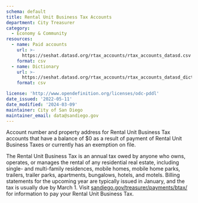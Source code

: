 ```yaml
---
schema: default
title: Rental Unit Business Tax Accounts
department: City Treasurer
category:
  - Economy & Community
resources:
  - name: Paid accounts
    url: >-
      https://seshat.datasd.org/rtax_accounts/rtax_accounts_datasd.csv
    format: csv
  - name: Dictionary
    url: >-
      https://seshat.datasd.org/rtax_accounts/rtax_accounts_datasd_dict.csv
    format: csv

license: 'http://www.opendefinition.org/licenses/odc-pddl'
date_issued: '2022-05-11'
date_modified: '2024-03-09'
maintainer: City of San Diego
maintainer_email: data@sandiego.gov
---
```

Account number and property address for Rental Unit Business Tax accounts that have a balance of $0 as a result of payment of Rental Unit Business Taxes or currently has an exemption on file. 
<!--more-->

The Rental Unit Business Tax is an annual tax owed by anyone who owns, operates, or manages the rental of any residential real estate, including single- and multi-family residences, mobile homes, mobile home parks, trailers, trailer parks, apartments, bungalows, hotels, and motels. Billing statements for the upcoming year are typically issued in January, and the tax is usually due by March 1. Visit [sandiego.gov/treasurer/payments/btax/](https://www.sandiego.gov/treasurer/payments/btax/) for information to pay your Rental Unit Business Tax.